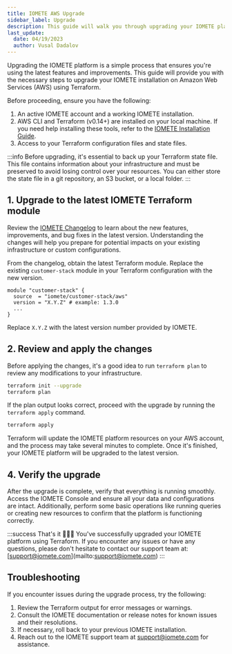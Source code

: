 ```yaml
---
title: IOMETE AWS Upgrade
sidebar_label: Upgrade
description: This guide will walk you through upgrading your IOMETE platform using Terraform on Amazon Web Services (AWS).
last_update:
  date: 04/19/2023
  author: Vusal Dadalov
---
```


Upgrading the IOMETE platform is a simple process that ensures you're using the latest features and improvements. This guide will provide you with the necessary steps to upgrade your IOMETE installation on Amazon Web Services (AWS) using Terraform.

Before proceeding, ensure you have the following:
1.  An active IOMETE account and a working IOMETE installation.
2.  AWS CLI and Terraform (v0.14+) are installed on your local machine. If you need help installing these tools, refer to the [IOMETE Installation Guide](how-to-install).
3.  Access to your Terraform configuration files and state files.


:::info
Before upgrading, it's essential to back up your Terraform state file.
This file contains information about your infrastructure and must be preserved to avoid losing control over your resources.
You can either store the state file in a git repository, an S3 bucket, or a local folder.
:::


## 1. Upgrade to the latest IOMETE Terraform module

Review the [IOMETE Changelog](changelog) to learn about the new features, improvements, and bug fixes in the latest version. Understanding the changes will help you prepare for potential impacts on your existing infrastructure or custom configurations.

From the changelog, obtain the latest Terraform module. Replace the existing `customer-stack` module in your Terraform configuration with the new version.

```hcl
module "customer-stack" {
  source  = "iomete/customer-stack/aws"
  version = "X.Y.Z" # example: 1.3.0
  ...
}
```
Replace `X.Y.Z` with the latest version number provided by IOMETE.


## 2. Review and apply the changes

Before applying the changes, it's a good idea to run `terraform plan` to review any modifications to your infrastructure.

```bash
terraform init --upgrade
terraform plan
```

If the plan output looks correct, proceed with the upgrade by running the `terraform apply` command.

```bash
terraform apply
```

Terraform will update the IOMETE platform resources on your AWS account, and the process may take several minutes to complete. 
Once it's finished, your IOMETE platform will be upgraded to the latest version.



## 4. Verify the upgrade

After the upgrade is complete, verify that everything is running smoothly. Access the IOMETE Console and ensure all your data and configurations are intact. Additionally, perform some basic operations like running queries or creating new resources to confirm that the platform is functioning correctly.


:::success That's it 🎉🎉🎉
You've successfully upgraded your IOMETE platform using Terraform. If you encounter any issues or have any questions, please don't hesitate to contact our support team at: \[<support@iomete.com>]\(mailto:support@iomete.com)
:::


## Troubleshooting

If you encounter issues during the upgrade process, try the following:

1.  Review the Terraform output for error messages or warnings.
2.  Consult the IOMETE documentation or release notes for known issues and their resolutions.
3.  If necessary, roll back to your previous IOMETE installation.
4.  Reach out to the IOMETE support team at <support@iomete.com> for assistance.

